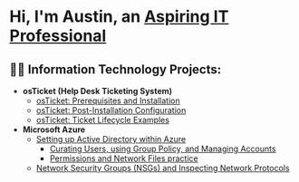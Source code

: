 <h1>Hi, I'm Austin, an <a href="https://linkedin.com/in/ajoseph03"> Aspiring IT Professional</a>

<h2>👨‍💻 Information Technology Projects:</h2>

- <b>osTicket (Help Desk Ticketing System)</b>
  - [osTicket: Prerequisites and Installation](https://github.com/AustinmJoseph/ostiket-prereqs)
  - [osTicket: Post-Installation Configuration](https://github.com/AustinmJoseph/post-install-config)
  - [osTicket: Ticket Lifecycle Examples](https://github.com/AustinmJoseph/ticket-lifecycle)
- <b>Microsoft Azure</b>
  - [Setting up Active Directory within Azure](https://github.com/AustinmJoseph/AD-Setup)
       - [Curating Users, using Group Policy, and Managing Accounts](https://github.com/AustinmJoseph/Users-Group-Policy-Account-Management)
       - [Permissions and Network Files practice](https://github.com/AustinmJoseph/network-permissions)
  - [Network Security Groups (NSGs) and Inspecting Network Protocols](https://github.com/AustinmJoseph/azure-network-protocols)

